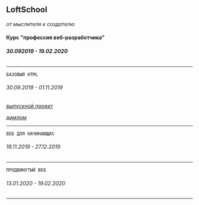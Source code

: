 ## LoftSchool

*от мыслителя к создателю*


#### Курс "профессия веб-разработчика"
###### **30.092019 - 19.02.2020**
___

    БАЗОВЫЙ HTML 
###### *30.09.2019 - 01.11.2019*
[выпускной проект](https://denis-str.github.io/LoftSchool/base/index.html)

[димлом](https://loftschool.com/diploma/VB1562312794/ru/pdf)

___


    ВЕБ ДЛЯ НАЧИНАЮЩИХ
###### *18.11.2019 - 27.12.2019*

___

    ПРОДВИНУТЫЙ ВЕБ
###### *13.01.2020 - 19.02.2020*

___